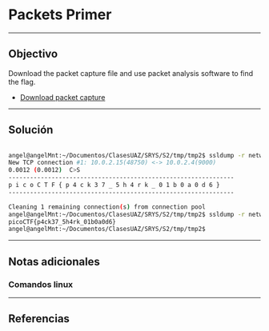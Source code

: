 # Packets Primer
---
## Objectivo

Download the packet capture file and use packet analysis software to find the flag.

-   [Download packet capture](https://artifacts.picoctf.net/c/200/network-dump.flag.pcap)

---
## Solución

``` sh

angel@angelMnt:~/Documentos/ClasesUAZ/SRYS/S2/tmp/tmp2$ ssldump -r network-dump.flag.pcap -d
New TCP connection #1: 10.0.2.15(48750) <-> 10.0.2.4(9000)
0.0012 (0.0012)  C>S
---------------------------------------------------------------
p i c o C T F { p 4 c k 3 7 _ 5 h 4 r k _ 0 1 b 0 a 0 d 6 }
---------------------------------------------------------------

Cleaning 1 remaining connection(s) from connection pool
angel@angelMnt:~/Documentos/ClasesUAZ/SRYS/S2/tmp/tmp2$ ssldump -r network-dump.flag.pcap -d | grep { | tr -d ' '
picoCTF{p4ck37_5h4rk_01b0a0d6}
angel@angelMnt:~/Documentos/ClasesUAZ/SRYS/S2/tmp/tmp2$ 


```

---
## Notas adicionales

### Comandos linux


---
## Referencias
